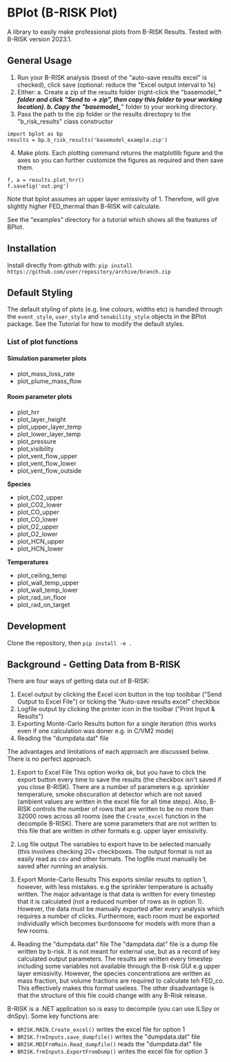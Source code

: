 # BPlot (B-RISK Plot)
A library to easily make professional plots from B-RISK Results. Tested with B-RISK version 2023.1.

## General Usage
1. Run your B-RISK analysis (bsest of the "auto-save results excel" is checked), click save (optional: reduce the "Excel output interval to 1s)
2. Either:
    a. Create a zip of the results folder (right-click the "basemodel_***" folder and click "Send to -> zip", then copy this folder to your working location).
    b. Copy the "basemodel_***" folder to your working directory.
3. Pass the path to the zip folder or the results directopry to the "b_risk_results" class constructor
```
import bplot as bp
results = bp.b_risk_results('basemodel_example.zip')
```
4. Make plots. 
Each plotting command returns the matplotlib figure and the axes so you can further customize the figures as required and then save them.
```
f, a = results.plot_hrr()
f.savefig('out.png')
```

Note that bplot assumes an upper layer emissivity of 1. Therefore, will give slightly higher FED_thermal than B-RISK will calculate.

See the "examples" directory for a tutorial which shows all the features of BPlot.

## Installation
Install directly from github with:
`pip install https://github.com/user/repository/archive/branch.zip`

## Default Styling
The default styling of plots (e.g. line colours, widths etc) is handled through the `event_style`, `user_style` and `tenability_style` objects in the BPlot package. See the Tutorial for how to modify the default styles.

### List of plot functions
#### Simulation parameter plots
 - plot_mass_loss_rate
 - plot_plume_mass_flow

#### Room parameter plots
 - plot_hrr
 - plot_layer_height
 - plot_upper_layer_temp
 - plot_lower_layer_temp
 - plot_pressure
 - plot_visibility
 - plot_vent_flow_upper
 - plot_vent_flow_lower
 - plot_vent_flow_outside

**Species**
 - plot_CO2_upper
 - plot_CO2_lower
 - plot_CO_upper
 - plot_CO_lower
 - plot_O2_upper
 - plot_O2_lower
 - plot_HCN_upper
 - plot_HCN_lower

**Temperatures**
 - plot_ceiling_temp
 - plot_wall_temp_upper
 - plot_wall_temp_lower
 - plot_rad_on_floor
 - plot_rad_on_target


## Development
Clone the repository, then `pip install -e .`

## Background - Getting Data from B-RISK
There are four ways of getting data out of B-RISK:
1. Excel output by clicking the Excel icon button in the top toolbbar ("Send Output to Excel File") or ticking the "Auto-save results excel" checkbox
2. Logfile output by clicking the printer icon in the toolbar ("Print Input & Results")
3. Exporting Monte-Carlo Results button for a single iteration (this works even if one calculation was doner e.g. in C/VM2 mode)
4. Reading the "dumpdata.dat" file

The advantages and limitations of each approach are discussed below. There is no perfect approach.

1. Export to Excel File
This option works ok, but you have to click the export button every time to save the results (the checkbox isn't saved if you close B-RISK).
There are a number of parameters e.g. sprinkler temperature, smoke obscuration at detector which are not saved (ambient values are written in the excel file for all time steps).
Also, B-RISK controls the number of rows that are written to be no more than 32000 rows across all rooms (see the `Create_excel` function in the decompile B-RISK).
There are some parameters that are not written to this file that are written in other formats e.g. upper layer emissivity.

2. Log file output
The variables to export have to be selected manually (this involves checking 20+ checkboxes.
The output format is not as easily read as csv and other formats.
The logfile must manually be saved after running an analysis.

3. Export Monte-Carlo Results
This exports similar results to option 1, however, with less mistakes. e.g the sprinkler temperature is actually written.
The major advantage is that data is written for every timestep that it is calculated (not a reduced number of rows as in option 1).
However, the data must be manually exported after every analysis which requires a number of clicks.
Furthermore, each room must be exported individually which becomes burdonsome for models with more than a few rooms.

4. Reading the "dumpdata.dat" file
The "dampdata.dat" file is a dump file written by b-risk. It is not meant for external use, but as a record of key calculated output parameters.
The results are written every timestep including some variables not available through the B-risk GUI e.g upper layer emissivity.
However, the species concentrations are written as mass fraction, but volume fractions are required to calculate teh FED_co.
This effectively makes this format useless. The other disadvantage is that the structure of this file could change with any B-Risk release.

B-RISK is a .NET application so is easy to decompile (you can use ILSpy or dnSpy). Some key functions are:
- `BRISK.MAIN.Create_excel()` writes the excel file for option 1
- `BRISK.frmInputs.save_dumpfile()` writes the "dumpdata.dat" file
- `BRISK.MDIFrmMain.Read_dumpfile()` reads the "dumpdata.dat" file
- `BRISK.frmInputs.ExportFromDump()` writes the excel file for option 3

